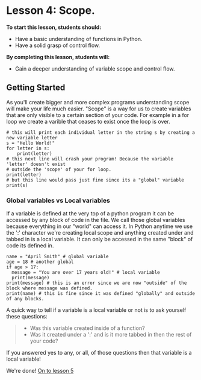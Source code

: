 # Lesson 4: Scope.

**To start this lesson, students should:**

* Have a basic understanding of functions in Python.
* Have a solid grasp of control flow.

**By completing this lesson, students will:**

* Gain a deeper understanding of variable scope and control flow.

## Getting Started

As you'll create bigger and more complex programs understanding scope will make your life much easier. "Scope" is a way for us to create variables that are only visible to a certain section of your code. For example in a for loop we create a varible that ceases to exist once the loop is over.

    # this will print each individual letter in the string s by creating a new variable letter
    s = "Hello World!"
    for letter in s:
        print(letter)
    # this next line will crash your program! Because the variable 'letter' doesn't exist
    # outside the 'scope' of your for loop.
    print(letter)
    # but this line would pass just fine since its a "global" variable
    print(s)

### Global variables vs Local variables

If a variable is defined at the very top of a python program it can be accessed by any block of code in the file. We call those global variables because everything in our "world" can access it.
In Python anytime we use the ':' character we're creating local scope and anything created under and tabbed in is a local variable. It can only be accessed in the same "block" of code its defined in.

    name = "April Smith" # global variable
    age = 18 # another global
    if age > 17:
      message = "You are over 17 years old!" # local variable
      print(message)
    print(message) # this is an error since we are now "outside" of the block where message was defined.
    print(name) # this is fine since it was defined "globally" and outside of any blocks.

A quick way to tell if a variable is a local variable or not is to ask yourself these questions:
> * Was this variable created inside of a function?
> * Was it created under a ':' and is it more tabbed in then the rest of your code?

If you answered yes to any, or all, of those questions then that variable is a local variable!

We're done! [On to lesson 5](../Lesson5)
